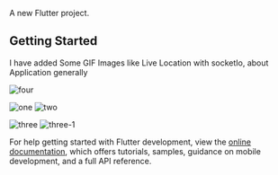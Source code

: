 A new Flutter project.

## Getting Started

I have added Some GIF Images like Live Location with socketIo, about Application generally

![four](https://github.com/mohamedgit815/Flutter_commerce/assets/95017336/fb549b63-3857-4e3a-adbf-599603e5b9cc)

![one](https://github.com/mohamedgit815/Flutter_commerce/assets/95017336/ce3688a0-99fb-4453-9569-99a02c868c8c) ![two](https://github.com/mohamedgit815/Flutter_commerce/assets/95017336/7a8c7dfa-7472-4224-a51a-1f3f319de1d1)

![three](https://github.com/mohamedgit815/Flutter_commerce/assets/95017336/3da2125b-62f8-4474-a43c-eac5f422534b) ![three-1](https://github.com/mohamedgit815/Flutter_commerce/assets/95017336/7a4e4c6a-496b-4d59-ad97-22077333ad6a)


For help getting started with Flutter development, view the
[online documentation](https://docs.flutter.dev/), which offers tutorials,
samples, guidance on mobile development, and a full API reference.
